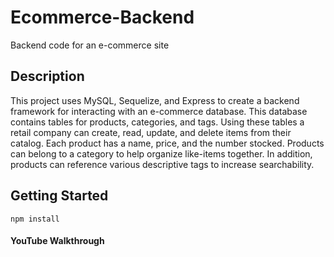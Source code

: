 # Ecommerce-Backend
Backend code for an e-commerce site

## Description
This project uses MySQL, Sequelize, and Express to create a backend framework for interacting with an e-commerce database. This database contains tables for products, categories, and tags. Using these tables a retail company can create, read, update, and delete items from their catalog. Each product has a name, price, and the number stocked. Products can belong to a category to help organize like-items together. In addition, products can reference various descriptive tags to increase searchability. 

## Getting Started
    npm install

#### YouTube Walkthrough
